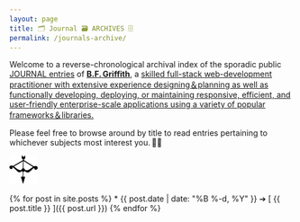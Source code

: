 ```yaml
---
layout: page
title: 🗂 Journal 🗃 ARCHIVES 🗄
permalink: /journals-archive/
---
```


Welcome to a reverse-chronological archival index of the sporadic public [JOURNAL entries]({{base}}/journal/) of [**B.F. Griffith**]({{base}}/about), a [skilled full-stack web-development practitioner with extensive experience designing＆planning as well as functionally developing, deploying, or maintaining responsive, efficient, and user-friendly enterprise-scale applications using a variety of popular frameworks＆libraries.]({{base}}/resume/)
<p>Please feel free to browse around by title to read entries pertaining to whichever subjects most interest you. 🖖🏼
</p>
<p>
  <img 
    id="bow-arrow_Artemesian" 
    src="/IMAGES/bow-arrow_Artemesian.png" 
    alt="decorative Artemesian bow and arrow" 
    style="margin:0 auto;" 
    height="auto" width="50">
</p>
<!-- coding BLOG posts꞉ reverse-chronological archival list -->
{% for post in site.posts %}
  * {{ post.date | date: "%B %-d, %Y" }} &#10132; [ {{ post.title }} ]({{ post.url }})
{% endfor %}